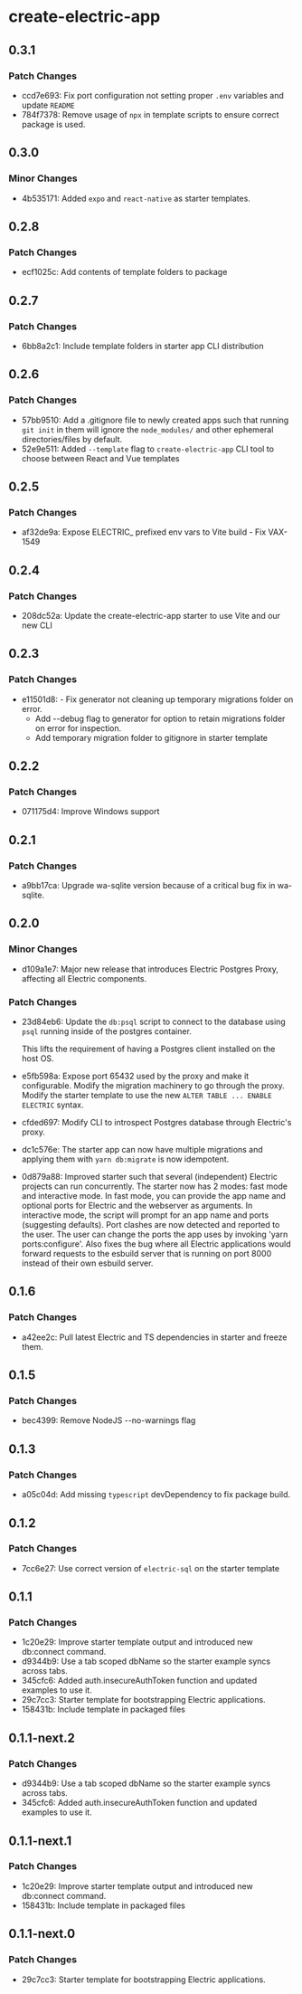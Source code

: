 # create-electric-app

## 0.3.1

### Patch Changes

- ccd7e693: Fix port configuration not setting proper `.env` variables and update `README`
- 784f7378: Remove usage of `npx` in template scripts to ensure correct package is used.

## 0.3.0

### Minor Changes

- 4b535171: Added `expo` and `react-native` as starter templates.

## 0.2.8

### Patch Changes

- ecf1025c: Add contents of template folders to package

## 0.2.7

### Patch Changes

- 6bb8a2c1: Include template folders in starter app CLI distribution

## 0.2.6

### Patch Changes

- 57bb9510: Add a .gitignore file to newly created apps such that running `git init` in them will ignore the `node_modules/` and other ephemeral directories/files by default.
- 52e9e511: Added `--template` flag to `create-electric-app` CLI tool to choose between React and Vue templates

## 0.2.5

### Patch Changes

- af32de9a: Expose ELECTRIC\_ prefixed env vars to Vite build - Fix VAX-1549

## 0.2.4

### Patch Changes

- 208dc52a: Update the create-electric-app starter to use Vite and our new CLI

## 0.2.3

### Patch Changes

- e11501d8: - Fix generator not cleaning up temporary migrations folder on error.
  - Add --debug flag to generator for option to retain migrations folder on error for inspection.
  - Add temporary migration folder to gitignore in starter template

## 0.2.2

### Patch Changes

- 071175d4: Improve Windows support

## 0.2.1

### Patch Changes

- a9bb17ca: Upgrade wa-sqlite version because of a critical bug fix in wa-sqlite.

## 0.2.0

### Minor Changes

- d109a1e7: Major new release that introduces Electric Postgres Proxy, affecting all Electric components.

### Patch Changes

- 23d84eb6: Update the `db:psql` script to connect to the database using `psql` running inside of the postgres container.

  This lifts the requirement of having a Postgres client installed on the host OS.

- e5fb598a: Expose port 65432 used by the proxy and make it configurable. Modify the migration machinery to go through the proxy. Modify the starter template to use the new `ALTER TABLE ... ENABLE ELECTRIC` syntax.
- cfded697: Modify CLI to introspect Postgres database through Electric's proxy.
- dc1c576e: The starter app can now have multiple migrations and applying them with `yarn db:migrate` is now idempotent.
- 0d879a88: Improved starter such that several (independent) Electric projects can run concurrently.
  The starter now has 2 modes: fast mode and interactive mode.
  In fast mode, you can provide the app name and optional ports for Electric and the webserver as arguments.
  In interactive mode, the script will prompt for an app name and ports (suggesting defaults).
  Port clashes are now detected and reported to the user.
  The user can change the ports the app uses by invoking 'yarn ports:configure'.
  Also fixes the bug where all Electric applications would forward requests to the esbuild server that is running on port 8000 instead of their own esbuild server.

## 0.1.6

### Patch Changes

- a42ee2c: Pull latest Electric and TS dependencies in starter and freeze them.

## 0.1.5

### Patch Changes

- bec4399: Remove NodeJS --no-warnings flag

## 0.1.3

### Patch Changes

- a05c04d: Add missing `typescript` devDependency to fix package build.

## 0.1.2

### Patch Changes

- 7cc6e27: Use correct version of `electric-sql` on the starter template

## 0.1.1

### Patch Changes

- 1c20e29: Improve starter template output and introduced new db:connect command.
- d9344b9: Use a tab scoped dbName so the starter example syncs across tabs.
- 345cfc6: Added auth.insecureAuthToken function and updated examples to use it.
- 29c7cc3: Starter template for bootstrapping Electric applications.
- 158431b: Include template in packaged files

## 0.1.1-next.2

### Patch Changes

- d9344b9: Use a tab scoped dbName so the starter example syncs across tabs.
- 345cfc6: Added auth.insecureAuthToken function and updated examples to use it.

## 0.1.1-next.1

### Patch Changes

- 1c20e29: Improve starter template output and introduced new db:connect command.
- 158431b: Include template in packaged files

## 0.1.1-next.0

### Patch Changes

- 29c7cc3: Starter template for bootstrapping Electric applications.
